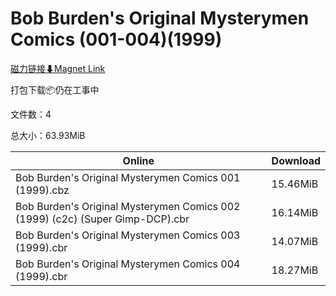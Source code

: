 # Bob Burden's Original Mysterymen Comics (001-004)(1999)

[磁力链接⬇Magnet Link](magnet:?xt=urn:btih:976766bc4e83a1ac34422de6365d941d7b762b2b&dn=Bob%20Burden%27s%20Original%20Mysterymen%20Comics%20%28001-004%29%281999%29)

打包下载📦仍在工事中

文件数：4

总大小：63.93MiB

Online | Download
--- | ---
Bob Burden's Original Mysterymen Comics 001 (1999).cbz | 15.46MiB
Bob Burden's Original Mysterymen Comics 002 (1999) (c2c) (Super Gimp-DCP).cbr | 16.14MiB
Bob Burden's Original Mysterymen Comics 003 (1999).cbr | 14.07MiB
Bob Burden's Original Mysterymen Comics 004 (1999).cbr | 18.27MiB